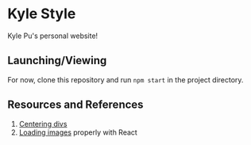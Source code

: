 # Kyle Style

Kyle Pu's personal website!

## Launching/Viewing

For now, clone this repository and run `npm start` in the project directory.

## Resources and References

1) [Centering divs](https://blog.hubspot.com/website/center-div-css)
2) [Loading images](https://stackoverflow.com/questions/34582405/react-wont-load-local-images) properly with React

